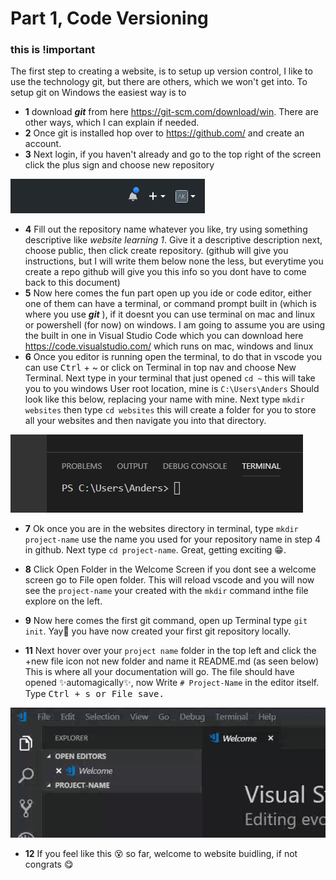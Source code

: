 # Part 1, Code Versioning 
### **this is !important**

The first step to creating a website, is to setup up version control, I like to use the technology git, but there are others, which we won't get into. To setup git on Windows the easiest way is to 

* **1** download ***git*** from here https://git-scm.com/download/win. There are other ways, which I can explain if needed. 
* **2** Once git is installed hop over to https://github.com/ and create an account.
* **3**  Next login, if you haven't already and go to the top right of the screen click the plus sign and choose new repository

![github-new](images/github-new.png)

* **4** Fill out the repository name whatever you like, try using something descriptive like *website learning 1*. Give it a descriptive description next, choose public, then click create repository. (github will give you instructions, but I will write them below none the less, but everytime you create a repo github will give you this info so you dont have to come back to this document)
* **5** Now here comes the fun part open up you ide or code editor, either one of them can have a terminal, or command prompt built in (which is where you use ***git*** ), if it doesnt you can use terminal on mac and linux or powershell (for now) on windows. I am going to assume you are using the built in one in Visual Studio Code which you can download here https://code.visualstudio.com/ which runs on mac, windows and linux
* **6** Once you editor is running open the terminal, to do that in vscode you can use <kbd>Ctrl</kbd> + ~ or click on Terminal in top nav and choose New Terminal. Next type in your terminal that just opened `cd ~` this will take you to you windows User root location, mine is `C:\Users\Anders` Should look like this below, replacing your name with mine. Next type `mkdir websites` then type `cd websites` this will create a folder for you to store all your websites and then navigate you into that directory.

![github-terminal](images/vscode-terminal.png)

* **7** Ok once you are in the websites directory in terminal, type `mkdir project-name` use the name you used for your repository name in step 4 in github. Next type `cd project-name`. Great, getting exciting :grin:.
* **8** Click Open Folder in the Welcome Screen if you dont see a welcome screen go to File open folder. This will reload vscode and you will now see the `project-name` your created with the `mkdir` command inthe file explore on the left.
* **9** Now here comes the first git command, open up Terminal type `git init`. Yay:raised_hands: you have now created your first git repository locally. 

*  **11** 
Next hover over your `project name` folder in the top left and click the +new file icon not new folder and name it README.md (as seen below) This is where all your documentation will go. The file should have opened :sparkles:automagically:sparkles:, now Write `# Project-Name` in the editor itself. Type <kbd>Ctrl<kbd> + s or File save.

![vscode-file](images/vscode-newfile.gif)

* **12** If you feel like this :dizzy_face: so far, welcome to website buidling, if not congrats :yum:

